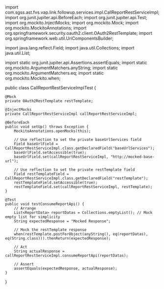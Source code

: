 import com.sgss.ast.fvs.vap.link.followup.services.impl.CallReportRestServiceImpl;
import org.junit.jupiter.api.BeforeEach;
import org.junit.jupiter.api.Test;
import org.mockito.InjectMocks;
import org.mockito.Mock;
import org.mockito.MockitoAnnotations;
import org.springframework.security.oauth2.client.OAuth2RestTemplate;
import org.springframework.web.util.UriComponentsBuilder;

import java.lang.reflect.Field;
import java.util.Collections;
import java.util.List;

import static org.junit.jupiter.api.Assertions.assertEquals;
import static org.mockito.ArgumentMatchers.anyString;
import static org.mockito.ArgumentMatchers.eq;
import static org.mockito.Mockito.when;

public class CallReportRestServiceImplTest {

    @Mock
    private OAuth2RestTemplate restTemplate;

    @InjectMocks
    private CallReportRestServiceImpl callReportRestServiceImpl;

    @BeforeEach
    public void setUp() throws Exception {
        MockitoAnnotations.openMocks(this);

        // Use reflection to set the private baseUrlServices field
        Field baseUrlField = CallReportRestServiceImpl.class.getDeclaredField("baseUrlServices");
        baseUrlField.setAccessible(true);
        baseUrlField.set(callReportRestServiceImpl, "http://mocked-base-url");

        // Use reflection to set the private restTemplate field
        Field restTemplateField = CallReportRestServiceImpl.class.getDeclaredField("restTemplate");
        restTemplateField.setAccessible(true);
        restTemplateField.set(callReportRestServiceImpl, restTemplate);
    }

    @Test
    public void testConsumeReportApi() {
        // Arrange
        List<ReportData> reportDatas = Collections.emptyList(); // Mock empty list for simplicity
        String expectedResponse = "Mocked Response";

        // Mock the restTemplate response
        when(restTemplate.postForObject(anyString(), eq(reportDatas), eq(String.class))).thenReturn(expectedResponse);

        // Act
        String actualResponse = callReportRestServiceImpl.consumeReportApi(reportDatas);

        // Assert
        assertEquals(expectedResponse, actualResponse);
    }
}